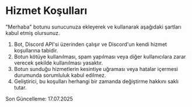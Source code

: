 # Hizmet Koşulları

"Merhaba" botunu sunucunuza ekleyerek ve kullanarak aşağıdaki şartları kabul etmiş olursunuz.

1.  Bot, Discord API'si üzerinden çalışır ve Discord'un kendi hizmet koşullarına tabidir.
2.  Botun kötüye kullanılması, spam yapılması veya diğer kullanıcılara zarar verecek şekilde kullanılması yasaktır.
3.  Botun sunduğu hizmetlerin kesintiye uğraması veya hatalar içermesi durumunda sorumluluk kabul edilmez.
4.  Geliştirici, bu koşulları herhangi bir zamanda değiştirme hakkını saklı tutar.

Son Güncelleme: 17.07.2025

